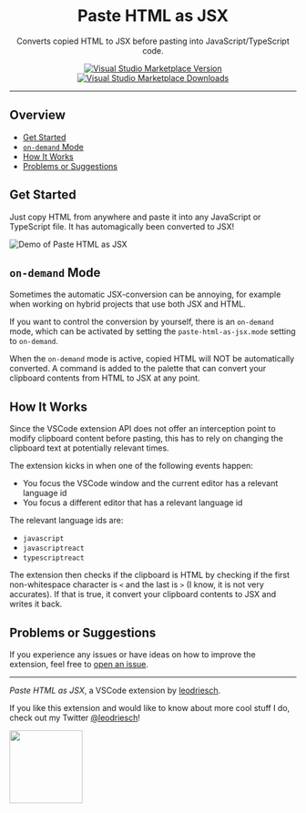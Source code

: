 <h1 align="center">Paste HTML as JSX</h1>

<p align="center">
    Converts copied HTML to JSX before pasting into JavaScript/TypeScript code.
</p>
<p align="center">
    <a href="https://marketplace.visualstudio.com/items?itemName=leodriesch.paste-html-as-jsx" target="_blank">
        <img alt="Visual Studio Marketplace Version" src="https://img.shields.io/visual-studio-marketplace/v/leodriesch.paste-html-as-jsx?color=%236366F1&labelColor=%2327272A&style=for-the-badge">
    </a>
    <a href="https://marketplace.visualstudio.com/items?itemName=leodriesch.paste-html-as-jsx" target="_blank">
        <img alt="Visual Studio Marketplace Downloads" src="https://img.shields.io/visual-studio-marketplace/d/leodriesch.paste-html-as-jsx?color=%2310B981&labelColor=%2327272A&style=for-the-badge">
    </a>
</p>

---

## Overview

- [Get Started](#get-started)
- [`on-demand` Mode](#on-demand-mode)
- [How It Works](#how-it-works)
- [Problems or Suggestions](#problems-or-suggestions)

## Get Started

Just copy HTML from anywhere and paste it into any JavaScript or TypeScript
file. It has automagically been converted to JSX!

![Demo of Paste HTML as JSX](https://raw.githubusercontent.com/leodr/paste-html-as-jsx/master/assets/demo.png)

## `on-demand` Mode

Sometimes the automatic JSX-conversion can be annoying, for example when working
on hybrid projects that use both JSX and HTML.

If you want to control the conversion by yourself, there is an `on-demand` mode,
which can be activated by setting the `paste-html-as-jsx.mode` setting to
`on-demand`.

When the `on-demand` mode is active, copied HTML will NOT be automatically
converted. A command is added to the palette that can convert your clipboard
contents from HTML to JSX at any point.

## How It Works

Since the VSCode extension API does not offer an interception point to modify
clipboard content before pasting, this has to rely on changing the clipboard
text at potentially relevant times.

The extension kicks in when one of the following events happen:

- You focus the VSCode window and the current editor has a relevant language id
- You focus a different editor that has a relevant language id

The relevant language ids are:

- `javascript`
- `javascriptreact`
- `typescriptreact`

The extension then checks if the clipboard is HTML by checking if the first
non-whitespace character is `<` and the last is `>` (I know, it is not very
accurates). If that is true, it convert your clipboard contents to JSX and
writes it back.

## Problems or Suggestions

If you experience any issues or have ideas on how to improve the extension, feel
free to [open an issue](https://github.com/leodr/paste-html-as-jsx/issues/new).

---

_Paste HTML as JSX_, a VSCode extension by
[leodriesch](https://github.com/leodr).

If you like this extension and would like to know about more cool stuff I do,
check out my Twitter [@leodriesch](https://twitter.com/leodriesch)!

<img
    src="https://raw.githubusercontent.com/leodr/paste-html-as-jsx/master/assets/logo.png"
    width="128"
/>
